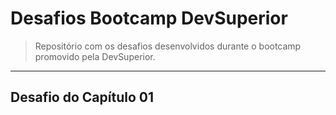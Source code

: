 # Desafios Bootcamp DevSuperior
> Repositório com os desafios desenvolvidos durante o bootcamp promovido pela DevSuperior.
---
## Desafio do Capítulo 01
